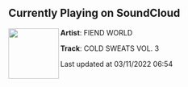 ## Currently Playing on SoundCloud

[<img align="left" width="100" src="https://i1.sndcdn.com/artworks-3RsNTZV8ynbz644R-yo5s3A-t500x500.jpg">](https://soundcloud.com/fiendworldwide/cold-sweats-vol-3?in=saxurn/sets/iced)

**Artist**: FIEND WORLD 

**Track**: COLD SWEATS VOL. 3

Last updated at 03/11/2022 06:54
